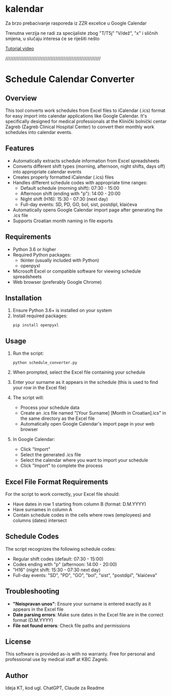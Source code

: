 # kalendar
Za brzo prebacivanje rasporeda iz ZZR excelice u Google Calendar

Trenutna verzija ne radi za specijaliste zbog "T/T5j" "V/dež", "x" i sličnih smjena, u slučaju interesa će se riješiti nešto

[Tutorial video](https://www.youtube.com/watch?v=E5Vtaitaquc)


///////////////////////////////////////////////////////////
# Schedule Calendar Converter

## Overview
This tool converts work schedules from Excel files to iCalendar (.ics) format for easy import into calendar applications like Google Calendar. It's specifically designed for medical professionals at the Klinički bolnički centar Zagreb (Zagreb Clinical Hospital Center) to convert their monthly work schedules into calendar events.

## Features
- Automatically extracts schedule information from Excel spreadsheets
- Converts different shift types (morning, afternoon, night shifts, days off) into appropriate calendar events
- Creates properly formatted iCalendar (.ics) files
- Handles different schedule codes with appropriate time ranges:
  - Default schedule (morning shift): 07:30 - 15:00
  - Afternoon shift (ending with "p"): 14:00 - 20:00
  - Night shift (H16): 15:30 - 07:30 (next day)
  - Full-day events: SD, PD, GO, bol, sist, postdipl, klaićeva
- Automatically opens Google Calendar import page after generating the .ics file
- Supports Croatian month naming in file exports

## Requirements
- Python 3.6 or higher
- Required Python packages:
  - tkinter (usually included with Python)
  - openpyxl
- Microsoft Excel or compatible software for viewing schedule spreadsheets
- Web browser (preferably Google Chrome)

## Installation
1. Ensure Python 3.6+ is installed on your system
2. Install required packages:
   ```
   pip install openpyxl
   ```

## Usage
1. Run the script:
   ```
   python schedule_converter.py
   ```
2. When prompted, select the Excel file containing your schedule
3. Enter your surname as it appears in the schedule (this is used to find your row in the Excel file)
4. The script will:
   - Process your schedule data
   - Create an .ics file named "[Your Surname] [Month in Croatian].ics" in the same directory as the Excel file
   - Automatically open Google Calendar's import page in your web browser

5. In Google Calendar:
   - Click "Import" 
   - Select the generated .ics file
   - Select the calendar where you want to import your schedule
   - Click "Import" to complete the process

## Excel File Format Requirements
For the script to work correctly, your Excel file should:
- Have dates in row 1 starting from column B (format: D.M.YYYY)
- Have surnames in column A
- Contain schedule codes in the cells where rows (employees) and columns (dates) intersect

## Schedule Codes
The script recognizes the following schedule codes:
- Regular shift codes (default: 07:30 - 15:00)
- Codes ending with "p" (afternoon: 14:00 - 20:00)
- "H16" (night shift: 15:30 - 07:30 next day)
- Full-day events: "SD", "PD", "GO", "bol", "sist", "postdipl", "klaićeva"

## Troubleshooting
- **"Neispravan unos"**: Ensure your surname is entered exactly as it appears in the Excel file
- **Date parsing errors**: Make sure dates in the Excel file are in the correct format (D.M.YYYY)
- **File not found errors**: Check file paths and permissions

## License
This software is provided as-is with no warranty. Free for personal and professional use by medical staff at KBC Zagreb.

## Author
Ideja KT, kod ugl. ChatGPT, Claude za Readme
